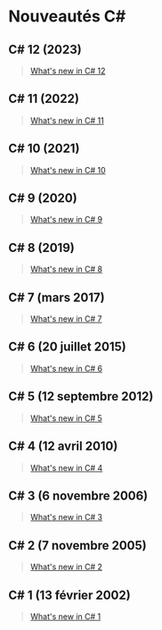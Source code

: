 # Nouveautés C#

## C# 12 (2023)

> [What's new in C# 12](https://learn.microsoft.com/en-us/dotnet/csharp/whats-new/csharp-12)

## C# 11 (2022)

> [What's new in C# 11](https://docs.microsoft.com/en-us/dotnet/csharp/whats-new/csharp-11)

## C# 10 (2021)

> [What's new in C# 10](https://docs.microsoft.com/en-us/dotnet/csharp/whats-new/csharp-10)

## C# 9 (2020)

> [What's new in C# 9](https://docs.microsoft.com/en-us/dotnet/csharp/whats-new/csharp-9)

## C# 8 (2019)

> [What's new in C# 8](https://docs.microsoft.com/en-us/dotnet/csharp/whats-new/csharp-8)

## C# 7 (mars 2017)

> [What's new in C# 7](https://docs.microsoft.com/en-us/dotnet/csharp/whats-new/csharp-7)

## C# 6 (20 juillet 2015)

> [What's new in C# 6](https://docs.microsoft.com/en-us/dotnet/csharp/whats-new/csharp-version-history#c-version-60)

## C# 5 (12 septembre 2012)

> [What's new in C# 5](https://docs.microsoft.com/en-us/dotnet/csharp/whats-new/csharp-version-history#c-version-50)

## C# 4 (12 avril 2010)

> [What's new in C# 4](https://docs.microsoft.com/en-us/dotnet/csharp/whats-new/csharp-version-history#c-version-40)

## C# 3 (6 novembre 2006)

> [What's new in C# 3](https://docs.microsoft.com/en-us/dotnet/csharp/whats-new/csharp-version-history#c-version-30)

## C# 2 (7 novembre 2005)

> [What's new in C# 2](https://docs.microsoft.com/en-us/dotnet/csharp/whats-new/csharp-version-history#c-version-20)

## C# 1 (13 février 2002)

> [What's new in C# 1](https://docs.microsoft.com/en-us/dotnet/csharp/whats-new/csharp-version-history#c-version-10)
